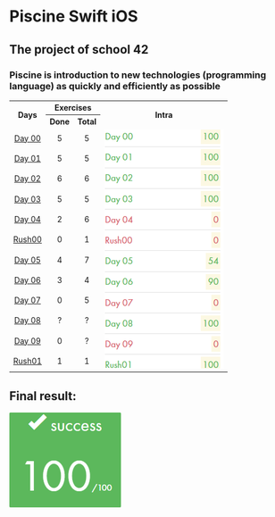 # Piscine Swift iOS
## The project of school 42
### Piscine is introduction to new technologies (programming language) as quickly and efficiently as possible
<table>
	<tr>
		<th rowspan="2" align="center">Days</th>
		<th colspan="2" align="center">Exercises</th>
		<th rowspan="2" align="center">Intra</th>
	</tr>
	<tr>
		<th align="center">Done</th>
		<th align="center">Total</th>
	</tr>
	<tr>
		<td align="center"><a href="https://github.com/Dude-Rocker/resources/blob/master/piscine_swift-ios/d00.pdf">Day 00</a></td>
		<td align="center">5</td>
		<td align="center">5</td>
		<td rowspan="12" align="center"><img src="https://github.com/Dude-Rocker/resources/blob/master/piscine_swift-ios/swift_ios.png" alt="total result"></td>
	</tr>
	<tr>
		<td align="center"><a href="https://github.com/Dude-Rocker/resources/blob/master/piscine_swift-ios/d01.pdf">Day 01</a></td>
		<td align="center">5</td>
		<td align="center">5</td>
	</tr>
	<tr>
		<td align="center"><a href="https://github.com/Dude-Rocker/resources/blob/master/piscine_swift-ios/d02.pdf">Day 02</a></td>
		<td align="center">6</td>
		<td align="center">6</td>
	</tr>
	<tr>
		<td align="center"><a href="https://github.com/Dude-Rocker/resources/blob/master/piscine_swift-ios/d03.pdf">Day 03</a></td>
		<td align="center">5</td>
		<td align="center">5</td>
	</tr>
	<tr>
		<td align="center"><a href="https://github.com/Dude-Rocker/resources/blob/master/piscine_swift-ios/d04.pdf">Day 04</a></td>
		<td align="center">2</td>
		<td align="center">6</td>
	</tr>
	<tr>
		<td align="center"><a href="https://github.com/Dude-Rocker/resources/blob/master/piscine_swift-ios/rush00.pdf">Rush00</a></td>
		<td align="center">0</td>
		<td align="center">1</td>
	</tr>
	<tr>
		<td align="center"><a href="https://github.com/Dude-Rocker/resources/blob/master/piscine_swift-ios/d05.pdf">Day 05</a></td>
		<td align="center">4</td>
		<td align="center">7</td>
	</tr>
	<tr>
		<td align="center"><a href="https://github.com/Dude-Rocker/resources/blob/master/piscine_swift-ios/d06.pdf">Day 06</a></td>
		<td align="center">3</td>
		<td align="center">4</td>
	</tr>
	<tr>
		<td align="center"><a href="https://github.com/Dude-Rocker/resources/blob/master/piscine_swift-ios/d07.pdf">Day 07</a></td>
		<td align="center">0</td>
		<td align="center">5</td>
	</tr>
	<tr>
		<td align="center"><a href="https://github.com/Dude-Rocker/resources/blob/master/piscine_swift-ios/d08.pdf">Day 08</a></td>
		<td align="center">?</td>
		<td align="center">?</td>
	</tr>
	<tr>
		<td align="center"><a href="https://github.com/Dude-Rocker/resources/blob/master/piscine_swift-ios/d09.pdf">Day 09</a></td>
		<td align="center">0</td>
		<td align="center">?</td>
	</tr>
	<tr>
		<td align="center"><a href="https://github.com/Dude-Rocker/resources/blob/master/piscine_swift-ios/rush01.pdf">Rush01</a></td>
		<td align="center">1</td>
		<td align="center">1</td>
	</tr>
</table>

## Final result:
![](https://github.com/Dude-Rocker/resources/blob/master/img/success.png)

